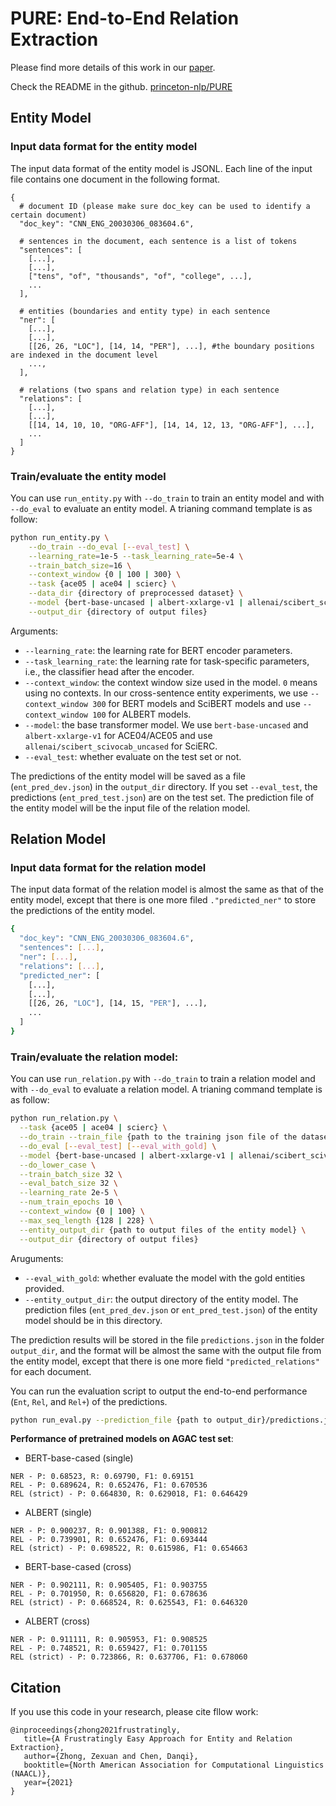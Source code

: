 # PURE: End-to-End Relation Extraction

Please find more details of this work in our [paper](https://arxiv.org/pdf/2010.12812.pdf).

Check the README in the github. [princeton-nlp/PURE](https://github.com/princeton-nlp/PURE)

## Entity Model

### Input data format for the entity model

The input data format of the entity model is JSONL. Each line of the input file contains one document in the following format.
```
{
  # document ID (please make sure doc_key can be used to identify a certain document)
  "doc_key": "CNN_ENG_20030306_083604.6",

  # sentences in the document, each sentence is a list of tokens
  "sentences": [
    [...],
    [...],
    ["tens", "of", "thousands", "of", "college", ...],
    ...
  ],

  # entities (boundaries and entity type) in each sentence
  "ner": [
    [...],
    [...],
    [[26, 26, "LOC"], [14, 14, "PER"], ...], #the boundary positions are indexed in the document level
    ...,
  ],

  # relations (two spans and relation type) in each sentence
  "relations": [
    [...],
    [...],
    [[14, 14, 10, 10, "ORG-AFF"], [14, 14, 12, 13, "ORG-AFF"], ...],
    ...
  ]
}
```

### Train/evaluate the entity model

You can use `run_entity.py` with `--do_train` to train an entity model and with `--do_eval` to evaluate an entity model.
A trianing command template is as follow:
```bash
python run_entity.py \
    --do_train --do_eval [--eval_test] \
    --learning_rate=1e-5 --task_learning_rate=5e-4 \
    --train_batch_size=16 \
    --context_window {0 | 100 | 300} \
    --task {ace05 | ace04 | scierc} \
    --data_dir {directory of preprocessed dataset} \
    --model {bert-base-uncased | albert-xxlarge-v1 | allenai/scibert_scivocab_uncased} \
    --output_dir {directory of output files}
```
Arguments:
* `--learning_rate`: the learning rate for BERT encoder parameters.
* `--task_learning_rate`: the learning rate for task-specific parameters, i.e., the classifier head after the encoder.
* `--context_window`: the context window size used in the model. `0` means using no contexts. In our cross-sentence entity experiments, we use `--context_window 300` for BERT models and SciBERT models and use `--context_window 100` for ALBERT models.
* `--model`: the base transformer model. We use `bert-base-uncased` and `albert-xxlarge-v1` for ACE04/ACE05 and use `allenai/scibert_scivocab_uncased` for SciERC.
* `--eval_test`: whether evaluate on the test set or not.

The predictions of the entity model will be saved as a file (`ent_pred_dev.json`) in the `output_dir` directory. If you set `--eval_test`, the predictions (`ent_pred_test.json`) are on the test set. The prediction file of the entity model will be the input file of the relation model.

## Relation Model
### Input data format for the relation model
The input data format of the relation model is almost the same as that of the entity model, except that there is one more filed `."predicted_ner"` to store the predictions of the entity model.
```bash
{
  "doc_key": "CNN_ENG_20030306_083604.6",
  "sentences": [...],
  "ner": [...],
  "relations": [...],
  "predicted_ner": [
    [...],
    [...],
    [[26, 26, "LOC"], [14, 15, "PER"], ...],
    ...
  ]
}
```

### Train/evaluate the relation model:
You can use `run_relation.py` with `--do_train` to train a relation model and with `--do_eval` to evaluate a relation model. A trianing command template is as follow:
```bash
python run_relation.py \
  --task {ace05 | ace04 | scierc} \
  --do_train --train_file {path to the training json file of the dataset} \
  --do_eval [--eval_test] [--eval_with_gold] \
  --model {bert-base-uncased | albert-xxlarge-v1 | allenai/scibert_scivocab_uncased} \
  --do_lower_case \
  --train_batch_size 32 \
  --eval_batch_size 32 \
  --learning_rate 2e-5 \
  --num_train_epochs 10 \
  --context_window {0 | 100} \
  --max_seq_length {128 | 228} \
  --entity_output_dir {path to output files of the entity model} \
  --output_dir {directory of output files}
```
Aruguments:
* `--eval_with_gold`: whether evaluate the model with the gold entities provided.
* `--entity_output_dir`: the output directory of the entity model. The prediction files (`ent_pred_dev.json` or `ent_pred_test.json`) of the entity model should be in this directory.

The prediction results will be stored in the file `predictions.json` in the folder `output_dir`, and the format will be almost the same with the output file from the entity model, except that there is one more field `"predicted_relations"` for each document.

You can run the evaluation script to output the end-to-end performance  (`Ent`, `Rel`, and `Rel+`) of the predictions.
```bash
python run_eval.py --prediction_file {path to output_dir}/predictions.json
```

**Performance of pretrained models on AGAC test set**:
* BERT-base-cased (single)
```
NER - P: 0.68523, R: 0.69790, F1: 0.69151
REL - P: 0.689624, R: 0.652476, F1: 0.670536
REL (strict) - P: 0.664830, R: 0.629018, F1: 0.646429
```
* ALBERT (single)
```
NER - P: 0.900237, R: 0.901388, F1: 0.900812
REL - P: 0.739901, R: 0.652476, F1: 0.693444
REL (strict) - P: 0.698522, R: 0.615986, F1: 0.654663
```
* BERT-base-cased (cross)
```
NER - P: 0.902111, R: 0.905405, F1: 0.903755
REL - P: 0.701950, R: 0.656820, F1: 0.678636
REL (strict) - P: 0.668524, R: 0.625543, F1: 0.646320
```
* ALBERT (cross)
```
NER - P: 0.911111, R: 0.905953, F1: 0.908525
REL - P: 0.748521, R: 0.659427, F1: 0.701155
REL (strict) - P: 0.723866, R: 0.637706, F1: 0.678060
```

## Citation
If you use this code in your research, please cite fllow work:
```
@inproceedings{zhong2021frustratingly,
   title={A Frustratingly Easy Approach for Entity and Relation Extraction},
   author={Zhong, Zexuan and Chen, Danqi},
   booktitle={North American Association for Computational Linguistics (NAACL)},
   year={2021}
}
```
